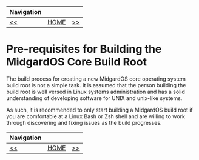 | Navigation |||
| --- | --- | ---: |
| [<<](./README.md) | [HOME](./README.md) | [>>](./HostRequirements.md) |

# Pre-requisites for Building the MidgardOS Core Build Root

The build process for creating a new MidgardOS core operating system build root is not a simple task. It is assumed that the person building the build root is well versed in Linux systems administration and has a solid understanding of developing software for UNIX and unix-like systems.

As such, it is recommended to only start building a MidgardOS build root if you are comfortable at a Linux Bash or Zsh shell and are willing to work through discovering and fixing issues as the build progresses.

| Navigation |||
| --- | --- | ---: |
| [<<](./README.md) | [HOME](./README.md) | [>>](./HostRequirements.md) |
